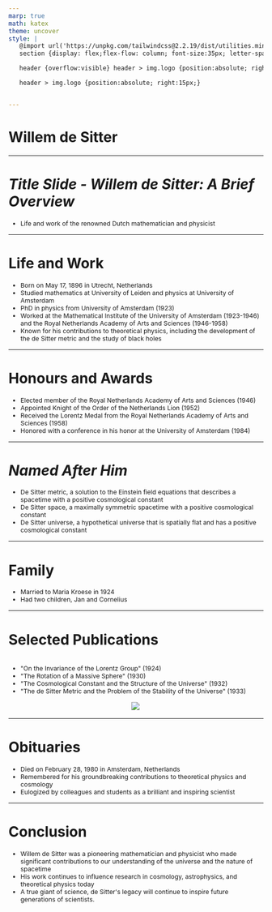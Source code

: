 ```yaml
---
marp: true
math: katex
theme: uncover
style: |
   @import url('https://unpkg.com/tailwindcss@2.2.19/dist/utilities.min.css');
   section {display: flex;flex-flow: column; font-size:35px; letter-spacing:1.4px;}

   header {overflow:visible} header > img.logo {position:absolute; right:15px;}

   header > img.logo {position:absolute; right:15px;}


---
```

<!-- backgroundImage: url('backgrounds/aaabstract (2).png') -->
<!-- _class: lead -->

 # **Willem de Sitter**

---
<style scoped>p,li {font-size:0.96em}</style>

 # _Title Slide - Willem de Sitter: A Brief Overview_
- Life and work of the renowned Dutch mathematician and physicist


---
<style scoped>p,li {font-size:0.80em}</style>

 # Life and Work
- Born on May 17, 1896 in Utrecht, Netherlands
- Studied mathematics at University of Leiden and physics at University of Amsterdam
- PhD in physics from University of Amsterdam (1923)
- Worked at the Mathematical Institute of the University of Amsterdam (1923-1946) and the Royal Netherlands Academy of Arts and Sciences (1946-1958)
- Known for his contributions to theoretical physics, including the development of the de Sitter metric and the study of black holes


---
<style scoped>p,li {font-size:0.84em}</style>

 # Honours and Awards
- Elected member of the Royal Netherlands Academy of Arts and Sciences (1946)
- Appointed Knight of the Order of the Netherlands Lion (1952)
- Received the Lorentz Medal from the Royal Netherlands Academy of Arts and Sciences (1958)
- Honored with a conference in his honor at the University of Amsterdam (1984)


---
<style scoped>p,li {font-size:0.88em}</style>

 # _Named After Him_

- De Sitter metric, a solution to the Einstein field equations that describes a spacetime with a positive cosmological constant
- De Sitter space, a maximally symmetric spacetime with a positive cosmological constant
- De Sitter universe, a hypothetical universe that is spatially flat and has a positive cosmological constant

---
<style scoped>p,li {font-size:0.92em}</style>

 # **Family**
- Married to Maria Kroese in 1924
- Had two children, Jan and Cornelius


---
<style scoped>p,li {font-size:0.80em}</style>

 # **Selected Publications**
<div style='flex:1 1 auto; min-height:0;' class="grid grid-cols-8 gap-4">
<div style='display:flex; flex-flow:column; min-height:0;' class="col-span-4">

- "On the Invariance of the Lorentz Group" (1924)
- "The Rotation of a Massive Sphere" (1930)
- "The Cosmological Constant and the Structure of the Universe" (1932)
- "The de Sitter Metric and the Problem of the Stability of the Universe" (1933)
</div>

<div style='display:flex; flex-flow:column; min-height:0;' class="col-span-4">

<div style="display: flex; flex: 1 1 auto; flex-flow: row; min-height: 0"><div style="display: flex; flex: 1 1 auto; justify-content: center;min-height:0;min-width:0; margin-bottom:0.1em;;margin-right:0.15em">
<img style='object-fit: contain; max-height:100%; max-width:100%; background-color: rgba(0,0,0,0);' src='https://upload.wikimedia.org/wikipedia/commons/thumb/b/bb/PhysicistsinLeiden.jpg/300px-PhysicistsinLeiden.jpg'/>
</div>
</div>

</div>

</div>


---
<style scoped>p,li {font-size:0.88em}</style>

 # Obituaries
- Died on February 28, 1980 in Amsterdam, Netherlands
- Remembered for his groundbreaking contributions to theoretical physics and cosmology
- Eulogized by colleagues and students as a brilliant and inspiring scientist


---
<style scoped>p,li {font-size:0.88em}</style>

 # Conclusion

- Willem de Sitter was a pioneering mathematician and physicist who made significant contributions to our understanding of the universe and the nature of spacetime
- His work continues to influence research in cosmology, astrophysics, and theoretical physics today
- A true giant of science, de Sitter's legacy will continue to inspire future generations of scientists.